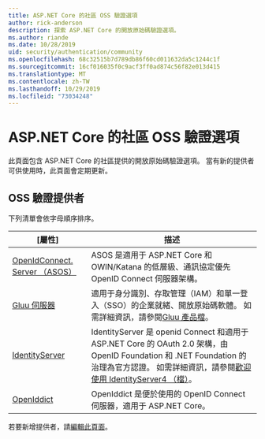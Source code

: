 ```yaml
---
title: ASP.NET Core 的社區 OSS 驗證選項
author: rick-anderson
description: 探索 ASP.NET Core 的開放原始碼驗證選項。
ms.author: riande
ms.date: 10/28/2019
uid: security/authentication/community
ms.openlocfilehash: 68c32515b7d789db86f60cd011632da5c1244c1f
ms.sourcegitcommit: 16cf016035f0c9acf3ff0ad874c56f82e013d415
ms.translationtype: MT
ms.contentlocale: zh-TW
ms.lasthandoff: 10/29/2019
ms.locfileid: "73034248"
---
```

# <a name="community-oss-authentication-options-for-aspnet-core"></a>ASP.NET Core 的社區 OSS 驗證選項

此頁面包含 ASP.NET Core 的社區提供的開放原始碼驗證選項。 當有新的提供者可供使用時，此頁面會定期更新。

## <a name="oss-authentication-providers"></a>OSS 驗證提供者

下列清單會依字母順序排序。

| [屬性] | 描述 |
| ---- | ----------- |
| [OpenIdConnect. Server （ASOS）](https://github.com/aspnet-contrib/AspNet.Security.OpenIdConnect.Server) | ASOS 是適用于 ASP.NET Core 和 OWIN/Katana 的低層級、通訊協定優先 OpenID Connect 伺服器架構。 |
| [Gluu 伺服器](https://gluu.org/) | 適用于身分識別、存取管理（IAM）和單一登入（SSO）的企業就緒、開放原始碼軟體。 如需詳細資訊，請參閱[Gluu 產品檔](https://gluu.org/docs/)。 |
| [IdentityServer](https://identityserver.io/) | IdentityServer 是 openid Connect 和適用于 ASP.NET Core 的 OAuth 2.0 架構，由 OpenID Foundation 和 .NET Foundation 的治理為官方認證。 如需詳細資訊，請參閱[歡迎使用 IdentityServer4 （檔）](https://identityserver4.readthedocs.io/en/latest/)。 |
| [OpenIddict](https://github.com/openiddict/openiddict-core) | OpenIddict 是便於使用的 OpenID Connect 伺服器，適用于 ASP.NET Core。 |

若要新增提供者，請[編輯此頁面](https://github.com/login?return_to=https%3A%2F%2Fgithub.com%2Faspnet%2FDocs%2Fedit%2Fmaster%2Faspnetcore%2Fsecurity%2Fauthentication%2Fcommunity.md)。
